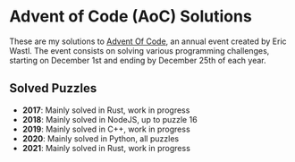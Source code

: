 # Advent of Code (AoC) Solutions

These are my solutions to [Advent Of Code](https://adventofcode.com), an annual event created by Eric Wastl.
The event consists on solving various programming challenges, starting on December 1st and ending by December 25th of each year.

## Solved Puzzles

- **2017**: Mainly solved in Rust, work in progress
- **2018**: Mainly solved in NodeJS, up to puzzle 16
- **2019**: Mainly solved in C++, work in progress
- **2020**: Mainly solved in Python, all puzzles
- **2021**: Mainly solved in Rust, work in progress
